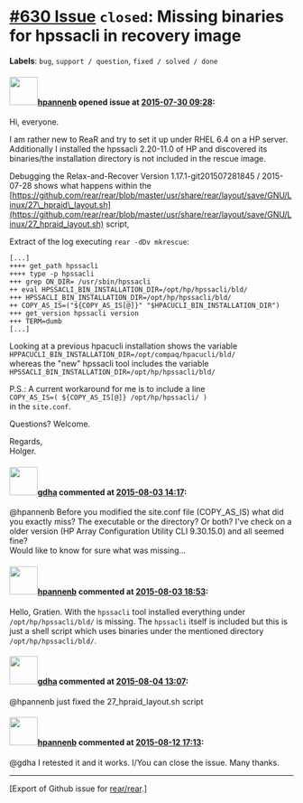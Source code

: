 [\#630 Issue](https://github.com/rear/rear/issues/630) `closed`: Missing binaries for hpssacli in recovery image
================================================================================================================

**Labels**: `bug`, `support / question`, `fixed / solved / done`

#### <img src="https://avatars.githubusercontent.com/u/13567759?u=b037e492e58a5f63f35277b3606d500cd622c8ed&v=4" width="50">[hpannenb](https://github.com/hpannenb) opened issue at [2015-07-30 09:28](https://github.com/rear/rear/issues/630):

Hi, everyone.

I am rather new to ReaR and try to set it up under RHEL 6.4 on a HP
server. Additionally I installed the hpssacli 2.20-11.0 of HP and
discovered its binaries/the installation directory is not included in
the rescue image.

Debugging the Relax-and-Recover Version 1.17.1-git201507281845 /
2015-07-28 shows what happens within the
[https://github.com/rear/rear/blob/master/usr/share/rear/layout/save/GNU/Linux/27\_hpraid\_layout.sh](https://github.com/rear/rear/blob/master/usr/share/rear/layout/save/GNU/Linux/27_hpraid_layout.sh)
script,

Extract of the log executing `rear -dDv mkrescue`:

    [...]
    ++++ get_path hpssacli
    ++++ type -p hpssacli
    +++ grep ON_DIR= /usr/sbin/hpssacli
    ++ eval HPSSACLI_BIN_INSTALLATION_DIR=/opt/hp/hpssacli/bld/
    +++ HPSSACLI_BIN_INSTALLATION_DIR=/opt/hp/hpssacli/bld/
    ++ COPY_AS_IS=("${COPY_AS_IS[@]}" "$HPACUCLI_BIN_INSTALLATION_DIR")
    +++ get_version hpssacli version
    +++ TERM=dumb
    [...]

Looking at a previous hpacucli installation shows the variable  
`HPPACUCLI_BIN_INSTALLATION_DIR=/opt/compaq/hpacucli/bld/`  
whereas the "new" hpssacli tool includes the variable  
`HPSSACLI_BIN_INSTALLATION_DIR=/opt/hp/hpssacli/bld/`

P.S.: A current workaround for me is to include a line  
`COPY_AS_IS=( ${COPY_AS_IS[@]} /opt/hp/hpssacli/ )`  
in the `site.conf`.

Questions? Welcome.

Regards,  
Holger.

#### <img src="https://avatars.githubusercontent.com/u/888633?u=cdaeb31efcc0048d3619651aa18dd4b76e636b21&v=4" width="50">[gdha](https://github.com/gdha) commented at [2015-08-03 14:17](https://github.com/rear/rear/issues/630#issuecomment-127257952):

@hpannenb Before you modified the site.conf file (COPY\_AS\_IS) what did
you exactly miss? The executable or the directory? Or both? I've check
on a older version (HP Array Configuration Utility CLI 9.30.15.0) and
all seemed fine?  
Would like to know for sure what was missing...

#### <img src="https://avatars.githubusercontent.com/u/13567759?u=b037e492e58a5f63f35277b3606d500cd622c8ed&v=4" width="50">[hpannenb](https://github.com/hpannenb) commented at [2015-08-03 18:53](https://github.com/rear/rear/issues/630#issuecomment-127369181):

Hello, Gratien. With the `hpssacli` tool installed everything under
`/opt/hp/hpssacli/bld/` is missing. The `hpssacli` itself is included
but this is just a shell script which uses binaries under the mentioned
directory `/opt/hp/hpssacli/bld/`.

#### <img src="https://avatars.githubusercontent.com/u/888633?u=cdaeb31efcc0048d3619651aa18dd4b76e636b21&v=4" width="50">[gdha](https://github.com/gdha) commented at [2015-08-04 13:07](https://github.com/rear/rear/issues/630#issuecomment-127598089):

@hpannenb just fixed the 27\_hpraid\_layout.sh script

#### <img src="https://avatars.githubusercontent.com/u/13567759?u=b037e492e58a5f63f35277b3606d500cd622c8ed&v=4" width="50">[hpannenb](https://github.com/hpannenb) commented at [2015-08-12 17:13](https://github.com/rear/rear/issues/630#issuecomment-130377457):

@gdha I retested it and it works. I/You can close the issue. Many
thanks.

------------------------------------------------------------------------

\[Export of Github issue for
[rear/rear](https://github.com/rear/rear).\]
